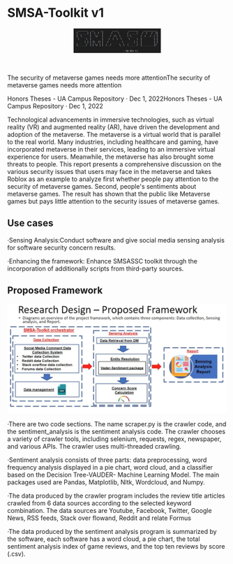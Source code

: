 # SMSA-Toolkit v1
<p align="center">
  <img src="docs/images/pic01.png" width="200" title="ART logo">
</p>
<br />



<p align="center">
  <AMGD Toolkit>
</p>
The security of metaverse games needs more attentionThe security of metaverse games needs more attention

Honors Theses - UA Campus Repository · Dec 1, 2022Honors Theses - UA Campus Repository · Dec 1, 2022

Technological advancements in immersive technologies, such as virtual reality (VR) and augmented reality (AR), have driven the development and adoption of the metaverse. The metaverse is a virtual world that is parallel to the real world. Many industries, including healthcare and gaming, have incorporated metaverse in their services, leading to an immersive virtual experience for users. Meanwhile, the metaverse has also brought some threats to people. This report presents a comprehensive discussion on the various security issues that users may face in the metaverse and takes Roblox as an example to analyze first whether people pay attention to the security of metaverse games. Second, people's sentiments about metaverse games. The result has shown that the public like Metaverse games but pays little attention to the security issues of metaverse games.


## Use cases

·Sensing Analysis:Conduct software and give social media sensing analysis for software security concern results.

·Enhancing the framework: Enhance SMSASSC toolkit through the incorporation of additionally scripts from third-party sources.

## Proposed Framework

<p align="center">
  <img src="docs/images/framework.png?raw=true" width="800" title="AMGD logo">
</p>
·There are two code sections. The name scraper.py is the crawler code, and the sentiment_analysis is the sentiment analysis code. The crawler chooses a variety of crawler
tools, including selenium, requests, regex, newspaper, and various APIs. The crawler uses multi-threaded crawling.

·Sentiment analysis consists of three parts: data preprocessing, word frequency analysis displayed in a pie chart, word cloud, and a classifier based on the Decision 
Tree-VAUDER- Machine Learning Model. The main packages used are Pandas, Matplotlib, Nltk, Wordcloud, and Numpy.<br>

·The data produced by the crawler program includes the review title articles crawled from 6 data sources according to the selected keyword combination. The data sources are Youtube, Facebook, Twitter, Google News, RSS feeds, Stack over flowand, Reddit and relate Formus<br>

·The data produced by the sentiment analysis program is summarized by the software, each software has a word cloud, a pie chart, the total sentiment analysis index of 
game reviews, and the top ten reviews by score (.csv).
<br />


